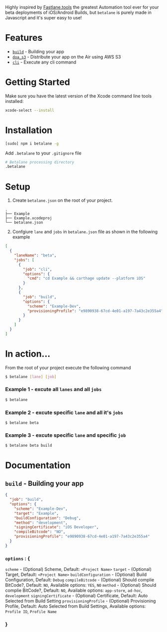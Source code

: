 Highly inspired by [Fastlane.tools](https://fastlane.tools/) the greatest Automation tool ever for your beta deployments of iOS/Android Builds, but `betalane` is purely made in Javascript and it's super easy to use! 

# Features

* [`build`](#) - Building your app
* [`doa_s3`](#) - Distribute your app on the Air using AWS S3
* [`cli`](#) - Execute any cli command

# Getting Started

Make sure you have the latest version of the Xcode command line tools installed:

```sh
xcode-select --install
```

# Installation

```sh
[sudo] npm i betalane -g
```

Add `.betalane` to your `.gitignore` file

```sh
# Betalane processing directory
.betalane
```

# Setup

1. Create `betalane.json` on the root of your project.
```
.
├── Example
├── Example.xcodeproj
└── betalane.json
```

2. Confgiure `lane` and `jobs` in `betalane.json` file as shown in the following example

```json
[
  {
    "laneName": "beta",
    "jobs": [
      {
        "job": "cli",
        "options": {
          "cmd": "cd Example && carthage update --platform iOS"
        }
      },
      {
        "job": "build",
        "options": {
          "scheme": "Example-Dev",
          "provisioningProfile": "e9890938-67cd-4e01-a197-7a43c2e355a4"
        }
      }
    ]
  }
]
```

# In action...

From the root of your project execute the following command 
```sh
$ betalane [lane] [job]
```

### Example 1 - excute all `lanes` and all `jobs`
```sh
$ betalane
```

### Example 2 - excute specific `lane` and all it's `jobs`
```shell
$ betalane beta
```

### Example 3 - excute specific `lane` and specific `job`
```shell
$ betalane beta build
```

# Documentation

## `build` - Building your app

```json
{
  "job": "build",
  "options": {
    "scheme": "Example-Dev",
    "target": "Example",
    "buildConfiguration": "Debug",
    "method": "development",
    "signingCertificate": "iOS Developer",
    "compileBitcode": "NO",
    "provisioningProfile": "e9890938-67cd-4e01-a197-7a43c2e355a4"
  }
}
```

### `options` : {
  `scheme` - (Optional) Scheme, Default: `<Project Name>`
  `target` - (Optional) Target, Default: `<Project Name>`
  `buildConfiguration` - (Optional) Build Configuration, Default: `Debug`
  `compileBitcode` - (Optional) Should complie BitCode?, Default: `NO`, Available options: `YES`, `NO`
  `method` - (Optional) Should complie BitCode?, Default: `NO`, Available options: `app-store`, `ad-hoc`, `development`
  `signingCertificate` - (Optional) Certificate, Default: Auto Selected from Build Setting
  `provisioningProfile` - (Optional) Provisioning Profile, Default: Auto Selected from Build Settings, Available options: `Profile ID`, `Profile Name`
### }